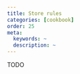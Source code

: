 ```yaml
---
title: Store rules
categories: [cookbook]
order: 25
meta:
  keywords: ~
  description: ~
---
```


TODO
